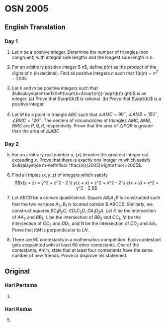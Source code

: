 # OSN 2005

## English Translation

### Day 1

1. Let $n$ be a positive integer. Determine the number of triangles (non congruent) with integral side lengths and the longest side length is $n$.

2. For an arbitrary positive integer $ n$, define $p(n)$ as the product of the digits of $n$ (in decimal). Find all positive integers $n$ such that $11p(n)=n^2-2005$.

3. Let $k$ and $m$ be positive integers such that $\displaystyle\frac12\left(\sqrt{k+4\sqrt{m}}-\sqrt{k}\right)$ is an integer.
(a) Prove that $\sqrt{k}$ is rational.
(b) Prove that $\sqrt{k}$ is a positive integer.

4. Let $M$ be a point in triangle $ABC$ such that $\angle AMC=90^{\circ}$, $\angle AMB=150^{\circ}$, $\angle BMC=120^{\circ}$. The centers of circumcircles of triangles $AMC,AMB,BMC$ are $P,Q,R$, respectively. Prove that the area of $\triangle PQR$ is greater than the area of $\triangle ABC$.

### Day 2

5. For an arbitrary real number $x$, $\lfloor x\rfloor$ denotes the greatest integer not exceeding $x$. Prove that there is exactly one integer $m$ which satisfy $\displaystyle m-\left\lfloor \frac{m}{2005}\right\rfloor=2005$.

6. Find all triples $(x,y,z)$ of integers which satisfy
$$x(y + z) = y^2 + z^2 - 2 \\
y(z + x) = z^2 + x^2 - 2 \\
z(x + y) = x^2 + y^2 - 2.$$

7. Let $ABCD$ be a convex quadrilateral. Square $AB_1A_2B$ is constructed such that the two vertices $A_2,B_1$ is located outside $ ABCD$. Similarly, we construct squares $BC_1B_2C$, $CD_1C_2D$, $DA_1D_2A$. Let $K$ be the intersection of $AA_2$ and $BB_1$, $L$ be the intersection of $BB_2$ and $CC_1$, $M$ be the intersection of $CC_2$ and $DD_1$, and $N$ be the intersection of $DD_2$ and $AA_1$. Prove that $KM$ is perpendicular to $LN$.

8. There are $90$ contestants in a mathematics competition. Each contestant gets acquainted with at least $60$ other contestants. One of the contestants, Amin, state that at least four contestants have the same number of new friends. Prove or disprove his statement.

## Original

### Hari Pertama

1.

### Hari Kedua

5. 